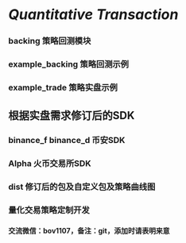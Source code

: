# _**Quantitative Transaction**_

### backing 策略回测模块

### example_backing 策略回测示例

### example_trade 策略实盘示例

## 根据实盘需求修订后的SDK

### binance_f binance_d 币安SDK

### Alpha 火币交易所SDK

### dist 修订后的包及自定义包及策略曲线图

### 量化交易策略定制开发

#### 交流微信：bov1107，备注：git，添加时请表明来意
